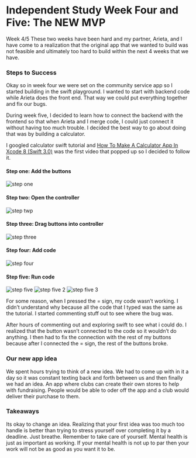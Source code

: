 # Independent Study Week Four and Five: The NEW MVP

Week 4/5
These two weeks have been hard and my partner, Arieta, and I have come to a realization that the original app that we wanted to build was not feasible and ultimately too hard to build within the next 4 weeks that we have.

### Steps to Success
Okay so in week four we were set on the community service app so I started building in the swift playground. I wanted to start with backend code while Arieta does the front end. That way we could put everything together and fix our bugs. 

During week five, I decided to learn how to connect the backend with the frontend so that when Arieta and I merge code, I could just connect it without having too much trouble. I decided the best way to go about doing that was by building a calculator.

I googled calculator swift tutorial and [How To Make A Calculator App In Xcode 8 (Swift 3.0)](https://youtu.be/AG2QDwmj64A) was the first video that popped up so I decided to follow it.

#### Step one: Add the buttons
![step one](../images/stepone.png)
#### Step two: Open the controller
![step twp](../images/steptwo.png)
#### Step three: Drag buttons into controller
![step three](../images/stepthree.png)
#### Step four: Add code
![step four](../images/stepfour.png)
#### Step five: Run code
![step five](../images/stepfive.png)
![step five 2](../images/stepfive2.png)
![step five 3](../images/stepfive3.png)

For some reason, when I pressed the = sign, my code wasn’t working. I didn’t understand why because all the code that I typed was the same as the tutorial. I started commenting stuff out to see where the bug was. 

After hours of commenting out and exploring swift to see what i could do. I realized that the button wasn’t connected to the code so it wouldn’t do anything. I then had to fix the connection with the rest of my buttons because after I connected the = sign, the rest of the buttons broke.

### Our new app idea
We spent hours trying to think of a new idea. We had to come up with in it a day so it was constant texting back and forth between us and then finally we had an idea. An app where clubs can create their own stores to help with fundraising. People would be able to oder off the app and a club would deliver their purchase to them.

### Takeaways
Its okay to change an idea. Realizing that your first idea was too much too handle is better than trying to stress yourself over completing it by a deadline.
Just breathe. Remember to take care of yourself. Mental health is just as important as working. If your mental health is not up to par then your work will not be as good as you want it to be.